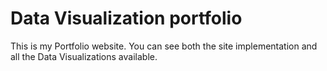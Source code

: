 # Data Visualization portfolio 
This is my Portfolio website. You can see both the site implementation and all the Data Visualizations available.
